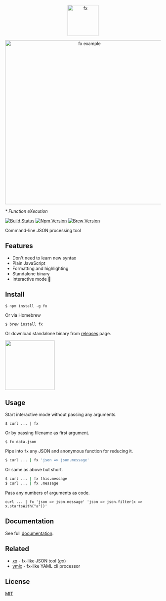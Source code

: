 <p align="center"><img src="https://user-images.githubusercontent.com/141232/35405308-4b41f446-0238-11e8-86c1-21f407cc8460.png" height="100" alt="fx"></p>
<p align="center"><img src="https://user-images.githubusercontent.com/141232/47933350-f0f22900-df06-11e8-9cf2-88492c1be774.gif" width="530" alt="fx example"></p>

_* Function eXecution_

[![Build Status](https://travis-ci.org/antonmedv/fx.svg?branch=master)](https://travis-ci.org/antonmedv/fx)
[![Npm Version](https://badgen.net/npm/v/fx)](https://www.npmjs.com/package/fx)
[![Brew Version](https://badgen.net/homebrew/v/fx)](https://formulae.brew.sh/formula/fx)

Command-line JSON processing tool

## Features

* Don't need to learn new syntax
* Plain JavaScript
* Formatting and highlighting
* Standalone binary
* Interactive mode 🎉

## Install

```
$ npm install -g fx
```
Or via Homebrew
```
$ brew install fx
```

Or download standalone binary from [releases](https://github.com/antonmedv/fx/releases) page.

<a href="https://www.patreon.com/antonmedv">
	<img src="https://c5.patreon.com/external/logo/become_a_patron_button@2x.png" width="160">
</a>

## Usage

Start interactive mode without passing any arguments.
```
$ curl ... | fx
```

Or by passing filename as first argument.
```
$ fx data.json
```

Pipe into `fx` any JSON and anonymous function for reducing it.
```bash
$ curl ... | fx 'json => json.message'
```

Or same as above but short.
```bash
$ curl ... | fx this.message
$ curl ... | fx .message
```

Pass any numbers of arguments as code.
```
curl ... | fx 'json => json.message' 'json => json.filter(x => x.startsWith("a"))' 
```

## Documentation

See full [documentation](https://github.com/antonmedv/fx/blob/master/docs.md).

## Related

* [xx](https://github.com/antonmedv/xx) - fx-like JSON tool (*go*)
* [ymlx](https://github.com/matthewadams/ymlx) - fx-like YAML cli processor

## License

[MIT](https://github.com/antonmedv/fx/blob/master/LICENSE)  
